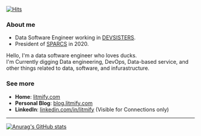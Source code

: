 [![Hits](https://hits.seeyoufarm.com/api/count/incr/badge.svg?url=https%3A%2F%2Fgithub.com%2Flitmify&count_bg=%2379C83D&title_bg=%23555555&icon=&icon_color=%23E7E7E7&title=hits&edge_flat=false)](https://hits.seeyoufarm.com)

### About me

- Data Software Engineer working in [DEVSISTERS](https://devsisters.com).
- President of [SPARCS](https://sparcs.org) in 2020.

Hello, I'm a data software engineer who loves ducks.  
I'm Currently digging Data engineering, DevOps, Data-based service, and other things related to data, software, and infurastructure.

### See more

- **Home**: [litmify.com](https://litmify.com)
- **Personal Blog**: [blog.litmify.com](https://blog.litmify.com)
- **LinkedIn**: [linkedin.com/in/litmify](https://www.linkedin.com/in/litmify) (Visible for Connections only)

---

[![Anurag's GitHub stats](https://github-readme-stats.vercel.app/api?username=litmify&count_private=true&show_icons=true)](https://github.com/anuraghazra/github-readme-stats)
